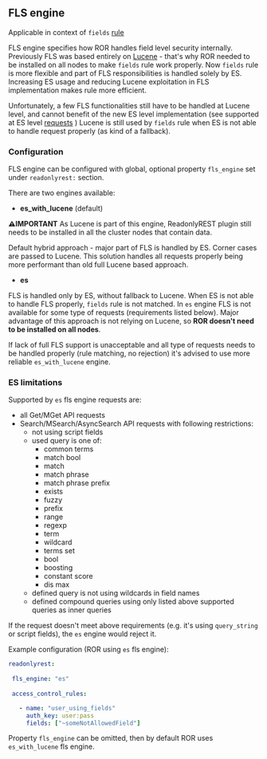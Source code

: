 ## FLS engine

Applicable in context of `fields` [rule](elasticsearch.md#fields) 
 
FLS engine specifies how ROR handles field level security internally. Previously FLS was based entirely on [Lucene](https://en.wikipedia.org/wiki/Apache_Lucene) - that's why ROR needed to be installed on all nodes to make `fields` rule work properly.
Now `fields` rule is more flexible and part of FLS responsibilities is handled solely by ES. Increasing ES usage and reducing Lucene exploitation in FLS implementation makes rule more efficient.

Unfortunately, a few FLS functionalities still have to be handled at Lucene level, and cannot benefit of the new ES level implementation (see supported at ES level [requests](#ES-limitations) )
Lucene is still used by `fields` rule when ES is not able to handle request properly (as kind of a fallback).

### Configuration 

FLS engine can be configured with global, optional property `fls_engine` set under `readonlyrest:` section. 

There are two engines available:   

* **es_with_lucene** (default)

 **⚠️IMPORTANT** As Lucene is part of this engine, ReadonlyREST plugin still needs to be installed  in all the cluster nodes that contain data.

Default hybrid approach - major part of FLS is handled by ES. Corner cases are passed to Lucene. 
This solution handles all requests properly being more performant than old full Lucene based approach.

* **es**

FLS is handled only by ES, without fallback to Lucene. When ES is not able to handle FLS properly, `fields` rule is not matched. 
In `es` engine FLS is not available for some type of requests (requirements listed below). Major advantage of this approach is not relying on Lucene, so **ROR doesn't need to be installed on all nodes**.

If lack of full FLS support is unacceptable and all type of requests needs to be handled properly (rule matching, no rejection) it's advised to use more reliable `es_with_lucene` engine.

### ES limitations
Supported by `es` fls engine requests are: 

* all Get/MGet API requests
* Search/MSearch/AsyncSearch API requests with following restrictions:
    * not using script fields
    * used query is one of:
        * common terms
        * match bool
        * match
        * match phrase
        * match phrase prefix
        * exists
        * fuzzy 
        * prefix
        * range
        * regexp
        * term
        * wildcard
        * terms set
        * bool
        * boosting
        * constant score
        * dis max
    * defined query is not using wildcards in field names
    * defined compound queries using only listed above supported queries as inner queries    

If the request doesn't meet above requirements (e.g. it's using `query_string` or script fields), the `es` engine would reject it.

Example configuration (ROR using `es` fls engine):

 ```yaml
readonlyrest:
  
  fls_engine: "es"
  
  access_control_rules:

    - name: "user_using_fields"
      auth_key: user:pass
      fields: ["~someNotAllowedField"]
 ```

Property `fls_engine` can be omitted, then by default ROR uses `es_with_lucene` fls engine. 
